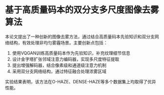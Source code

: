 # 基于高质量码本的双分支多尺度图像去雾算法

本论文提出了一种创新的图像去雾方法，通过结合高质量码本先验知识和双分支网络结构，有效处理非均匀雾霾场景。主要创新点包括：

1. 使用VQGAN训练高质量码本作为先验知识，补充纹理细节信息
2. 设计金字塔扩张邻域注意力编码器，实现多尺度特征提取  
3. 提出增强解码器，结合像素级和通道级注意力机制
4. 采用双分支网络结构，通过特征融合处理浓雾区域

实验结果表明，该方法在O-HAZE、DENSE-HAZE等多个数据集上均取得了优异性能。

